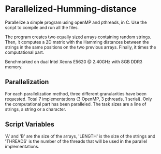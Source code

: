 # Parallelized-Humming-distance

Parallelize a simple program using openMP and pthreads, in C. Use the script to compile and run all the files.

The program creates two equally sized arrays containing random strings. Then, it computes a 2D matrix with the Hamming distances between the strings in the same positions on the two previous arrays. Finally, it times the computational part.

Benchmarked on dual Intel Xeons E5620 @ 2.40GHz with 8GB DDR3 memory.

## Parallelization

For each parallelization method, three different granularities have been requested. Total 7 implementations (3 OpenMP, 3 pthreads, 1 serial). Only the computational part has been paralleled. The task sizes are a line of strings, a string or a character.


## Script Variables

'A' and 'B' are the size of the arrays, 'LENGTH' is the size of the strings and 'THREADS' is the number of the threads that will be used in the parallel implementations.
